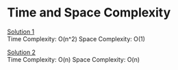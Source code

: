 # Time and Space Complexity

<ins>Solution 1</ins>\
Time Complexity: O(n^2)
Space Complexity: O(1)

<ins>Solution 2</ins>\
Time Complexity: O(n)
Space Complexity: O(n)

